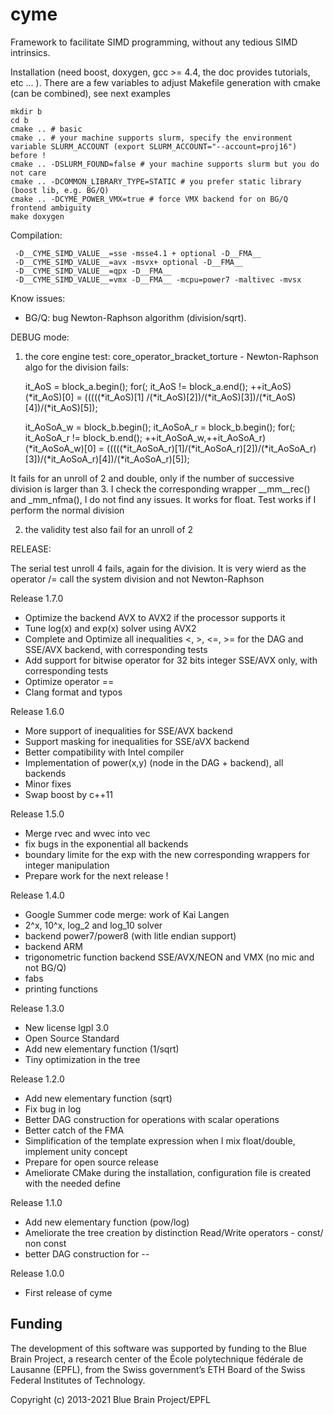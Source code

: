 # cyme
Framework to facilitate SIMD programming, without any tedious SIMD intrinsics.

Installation (need boost, doxygen, gcc >= 4.4, the doc provides tutorials, etc ... ).
There are a few variables to adjust Makefile generation with cmake (can be combined),
see next examples

    mkdir b
    cd b
    cmake .. # basic
    cmake .. # your machine supports slurm, specify the environment variable SLURM_ACCOUNT (export SLURM_ACCOUNT="--account=proj16") before !
    cmake .. -DSLURM_FOUND=false # your machine supports slurm but you do not care
    cmake .. -DCOMMON_LIBRARY_TYPE=STATIC # you prefer static library (boost lib, e.g. BG/Q)
    cmake .. -DCYME_POWER_VMX=true # force VMX backend for on BG/Q frontend ambiguity
    make doxygen

Compilation:

     -D__CYME_SIMD_VALUE__=sse -msse4.1 + optional -D__FMA__
     -D__CYME_SIMD_VALUE__=avx -msvx+ optional -D__FMA__
     -D__CYME_SIMD_VALUE__=qpx -D__FMA__
     -D__CYME_SIMD_VALUE__=vmx -D__FMA__ -mcpu=power7 -maltivec -mvsx

Know issues:

- BG/Q: bug Newton-Raphson algorithm (division/sqrt).

DEBUG mode:

1) the core engine test: core_operator_bracket_torture - Newton-Raphson algo for the
division fails:

    it_AoS = block_a.begin();
        for(; it_AoS != block_a.end(); ++it_AoS)
         (*it_AoS)[0]   = (((((*it_AoS)[1] /(*it_AoS)[2])/(*it_AoS)[3])/(*it_AoS)[4])/(*it_AoS)[5]);

    it_AoSoA_w = block_b.begin();
    it_AoSoA_r = block_b.begin();
    for(; it_AoSoA_r != block_b.end(); ++it_AoSoA_w,++it_AoSoA_r)
         (*it_AoSoA_w)[0] = (((((*it_AoSoA_r)[1]/(*it_AoSoA_r)[2])/(*it_AoSoA_r)[3])/(*it_AoSoA_r)[4])/(*it_AoSoA_r)[5]);

It fails for an unroll of 2 and double, only if the number of successive
division is larger than 3. I check the corresponding wrapper __mm__rec() and
_mm_nfma(), I do not find any issues. It works for float. Test works if I
perform the normal division

2) the validity test also fail for an unroll of 2

RELEASE:

The serial test unroll 4 fails, again for the division. It is very wierd
as the operator /= call the system division and not Newton-Raphson

Release 1.7.0
- Optimize the backend AVX to AVX2 if the processor supports it
- Tune log(x) and exp(x) solver using AVX2
- Complete and Optimize all inequalities <, >, <=, >= for the DAG and SSE/AVX backend, with corresponding tests
- Add support for bitwise operator for 32 bits integer SSE/AVX only, with corresponding tests
- Optimize operator ==
- Clang format and typos

Release 1.6.0
- More support of inequalities for SSE/AVX backend
- Support masking for inequalities for SSE/aVX backend
- Better compatibility with Intel compiler
- Implementation of power(x,y) (node in the DAG + backend), all backends
- Minor fixes  
- Swap boost by c++11

Release 1.5.0
- Merge rvec and wvec into vec
- fix bugs in the exponential all backends
- boundary limite for the exp with the new corresponding wrappers for integer manipulation
- Prepare work for the next release !

Release 1.4.0

- Google Summer code merge: work of Kai Langen
- 2^x, 10^x, log_2 and log_10 solver
- backend power7/power8 (with litle endian support)
- backend ARM 
- trigonometric function backend SSE/AVX/NEON and VMX (no mic and not BG/Q)
- fabs
- printing functions

Release 1.3.0

- New license lgpl 3.0
- Open Source Standard
- Add new elementary function (1/sqrt)
- Tiny optimization in the tree

Release 1.2.0

- Add new elementary function (sqrt)
- Fix bug in log
- Better DAG construction for operations with scalar operations
- Better catch of the FMA
- Simplification of the template expression when I mix float/double, implement unity concept
- Prepare for open source release
- Ameliorate CMake during the installation, configuration file is created with the needed define

Release 1.1.0

- Add new elementary function (pow/log)
- Ameliorate the tree creation by distinction Read/Write operators - const/ non const
- better DAG construction for --

Release 1.0.0

- First release of cyme

## Funding

The development of this software was supported by funding to the Blue Brain Project, a research center of the École polytechnique fédérale de Lausanne (EPFL), from the Swiss government’s ETH Board of the Swiss Federal Institutes of Technology.

Copyright (c) 2013-2021 Blue Brain Project/EPFL

